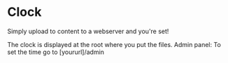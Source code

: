 # Clock
Simply upload to content to a webserver and you're set!

The clock is displayed at the root where you put the files.
Admin panel: To set the time go to [yoururl]/admin
